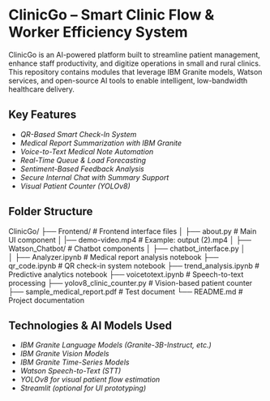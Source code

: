 # ClinicGo – Smart Clinic Flow & Worker Efficiency System

ClinicGo is an AI-powered platform built to streamline patient management, enhance staff productivity, and digitize operations in small and rural clinics. This repository contains modules that leverage IBM Granite models, Watson services, and open-source AI tools to enable intelligent, low-bandwidth healthcare delivery.

## Key Features

* *QR-Based Smart Check-In System*
* *Medical Report Summarization with IBM Granite*
* *Voice-to-Text Medical Note Automation*
* *Real-Time Queue & Load Forecasting*
* *Sentiment-Based Feedback Analysis*
* *Secure Internal Chat with Summary Support*
* *Visual Patient Counter (YOLOv8)*

## Folder Structure


ClinicGo/
├── Frontend/                   # Frontend interface files
│   ├── about.py           # Main UI component
│    |── demo-video.mp4     # Example: output (2).mp4
│
├── Watson_Chatbot/            # Chatbot components
│   ├── chatbot_interface.py
│   
│
├── Analyzer.ipynb             # Medical report analysis notebook
├── qr_code.ipynb              # QR check-in system notebook
├── trend_analysis.ipynb       # Predictive analytics notebook
├── voicetotext.ipynb          # Speech-to-text processing
├── yolov8_clinic_counter.py   # Vision-based patient counter
├── sample_medical_report.pdf  # Test document
└── README.md                  # Project documentation


## Technologies & AI Models Used

* *IBM Granite Language Models (Granite-3B-Instruct, etc.)*
* *IBM Granite Vision Models*
* *IBM Granite Time-Series Models*
* *Watson Speech-to-Text (STT)*
* *YOLOv8 for visual patient flow estimation*
* *Streamlit (optional for UI prototyping)*
